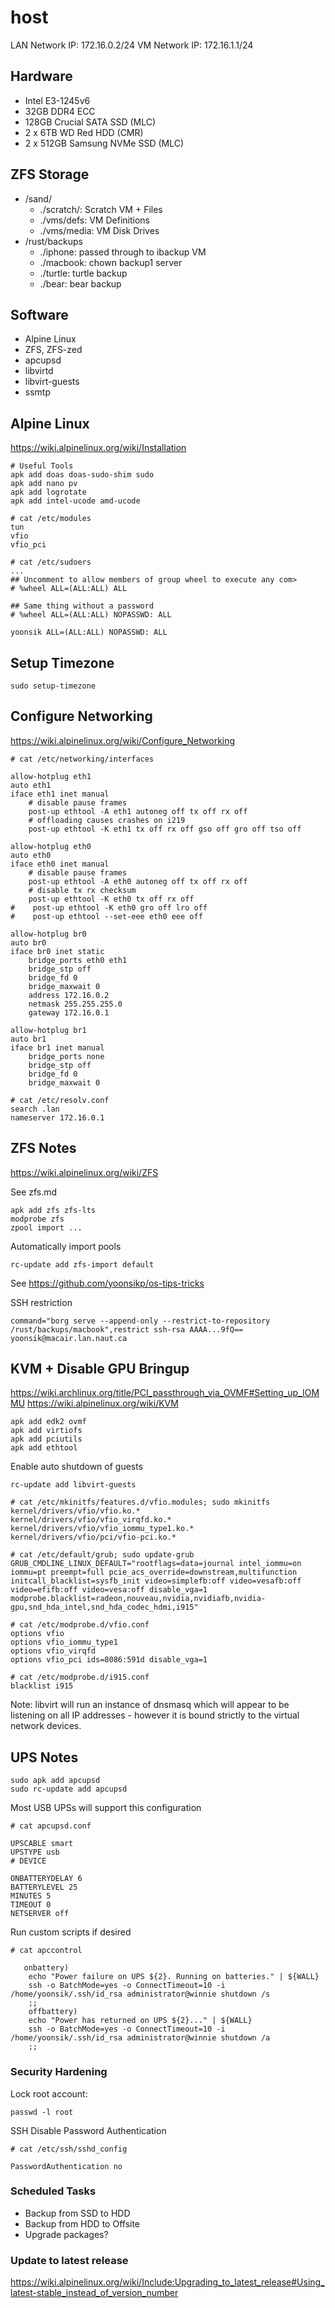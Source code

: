 # host
LAN Network IP: 172.16.0.2/24
VM Network IP: 172.16.1.1/24

## Hardware
- Intel E3-1245v6
- 32GB DDR4 ECC
- 128GB Crucial SATA SSD (MLC)
- 2 x 6TB WD Red HDD (CMR)
- 2 x 512GB Samsung NVMe SSD (MLC)

## ZFS Storage
- /sand/
  - ./scratch/: Scratch VM + Files
  - ./vms/defs: VM Definitions
  - ./vms/media: VM Disk Drives
- /rust/backups
  - ./iphone: passed through to ibackup VM
  - ./macbook: chown backup1 server
  - ./turtle: turtle backup
  - ./bear: bear backup

## Software
- Alpine Linux
- ZFS, ZFS-zed
- apcupsd
- libvirtd
- libvirt-guests
- ssmtp

## Alpine Linux
https://wiki.alpinelinux.org/wiki/Installation

```
# Useful Tools
apk add doas doas-sudo-shim sudo
apk add nano pv 
apk add logrotate
apk add intel-ucode amd-ucode
```

```
# cat /etc/modules
tun
vfio
vfio_pci
```

```
# cat /etc/sudoers
...
## Uncomment to allow members of group wheel to execute any com>
# %wheel ALL=(ALL:ALL) ALL

## Same thing without a password
# %wheel ALL=(ALL:ALL) NOPASSWD: ALL

yoonsik ALL=(ALL:ALL) NOPASSWD: ALL

```

## Setup Timezone
```
sudo setup-timezone
```

## Configure Networking
https://wiki.alpinelinux.org/wiki/Configure_Networking

```
# cat /etc/networking/interfaces

allow-hotplug eth1
auto eth1
iface eth1 inet manual
    # disable pause frames
    post-up ethtool -A eth1 autoneg off tx off rx off
    # offloading causes crashes on i219
    post-up ethtool -K eth1 tx off rx off gso off gro off tso off

allow-hotplug eth0
auto eth0
iface eth0 inet manual
    # disable pause frames
    post-up ethtool -A eth0 autoneg off tx off rx off
    # disable tx rx checksum
    post-up ethtool -K eth0 tx off rx off
#    post-up ethtool -K eth0 gro off lro off
#    post-up ethtool --set-eee eth0 eee off

allow-hotplug br0
auto br0
iface br0 inet static
    bridge_ports eth0 eth1
    bridge_stp off
    bridge_fd 0
    bridge_maxwait 0
    address 172.16.0.2
    netmask 255.255.255.0
    gateway 172.16.0.1

allow-hotplug br1
auto br1
iface br1 inet manual
    bridge_ports none
    bridge_stp off
    bridge_fd 0
    bridge_maxwait 0
```

```
# cat /etc/resolv.conf
search .lan
nameserver 172.16.0.1
```

## ZFS Notes
https://wiki.alpinelinux.org/wiki/ZFS

See zfs.md

```
apk add zfs zfs-lts
modprobe zfs
zpool import ...
```

Automatically import pools
```
rc-update add zfs-import default
```

See https://github.com/yoonsikp/os-tips-tricks

SSH restriction
```
command="borg serve --append-only --restrict-to-repository /rust/backups/macbook",restrict ssh-rsa AAAA...9fQ== yoonsik@macair.lan.naut.ca
```

## KVM + Disable GPU Bringup
https://wiki.archlinux.org/title/PCI_passthrough_via_OVMF#Setting_up_IOMMU
https://wiki.alpinelinux.org/wiki/KVM
```
apk add edk2 ovmf
apk add virtiofs
apk add pciutils
apk add ethtool
```

Enable auto shutdown of guests
```
rc-update add libvirt-guests
```

```
# cat /etc/mkinitfs/features.d/vfio.modules; sudo mkinitfs
kernel/drivers/vfio/vfio.ko.*
kernel/drivers/vfio/vfio_virqfd.ko.*
kernel/drivers/vfio/vfio_iommu_type1.ko.*
kernel/drivers/vfio/pci/vfio-pci.ko.*
```

```
# cat /etc/default/grub; sudo update-grub
GRUB_CMDLINE_LINUX_DEFAULT="rootflags=data=journal intel_iommu=on iommu=pt preempt=full pcie_acs_override=downstream,multifunction initcall_blacklist=sysfb_init video=simplefb:off video=vesafb:off video=efifb:off video=vesa:off disable_vga=1 modprobe.blacklist=radeon,nouveau,nvidia,nvidiafb,nvidia-gpu,snd_hda_intel,snd_hda_codec_hdmi,i915"
```

```
# cat /etc/modprobe.d/vfio.conf
options vfio
options vfio_iommu_type1
options vfio_virqfd
options vfio_pci ids=8086:591d disable_vga=1
```

```
# cat /etc/modprobe.d/i915.conf 
blacklist i915
```

Note: libvirt will run an instance of dnsmasq which will appear to be listening on all IP addresses - however it is bound strictly to the virtual network devices.

## UPS Notes

```
sudo apk add apcupsd
sudo rc-update add apcupsd
```
Most USB UPSs will support this configuration
```
# cat apcupsd.conf

UPSCABLE smart
UPSTYPE usb
# DEVICE 

ONBATTERYDELAY 6
BATTERYLEVEL 25
MINUTES 5
TIMEOUT 0
NETSERVER off

```
Run custom scripts if desired

```
# cat apccontrol

   onbattery)
	echo "Power failure on UPS ${2}. Running on batteries." | ${WALL}
	ssh -o BatchMode=yes -o ConnectTimeout=10 -i /home/yoonsik/.ssh/id_rsa administrator@winnie shutdown /s
    ;;
    offbattery)
	echo "Power has returned on UPS ${2}..." | ${WALL}
	ssh -o BatchMode=yes -o ConnectTimeout=10 -i /home/yoonsik/.ssh/id_rsa administrator@winnie shutdown /a
    ;;
```

### Security Hardening
Lock root account:
```
passwd -l root
```

SSH Disable Password Authentication
```
# cat /etc/ssh/sshd_config

PasswordAuthentication no
```

### Scheduled Tasks
- Backup from SSD to HDD
- Backup from HDD to Offsite
- Upgrade packages?

### Update to latest release
https://wiki.alpinelinux.org/wiki/Include:Upgrading_to_latest_release#Using_latest-stable_instead_of_version_number
